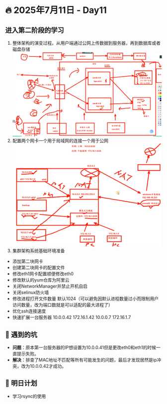 # 🔥 2025年7月11日 - Day11 
## 进入第二阶段的学习
1. 整体架构的演变过程。从用户端通过公网上传数据到服务器，再到数据库或者磁盘存储 ![演变过程图](https://github.com/YJUNO6/cloud-devops-learning/blob/main/0_%E6%88%90%E9%95%BF%E6%97%A5%E8%AE%B0/20250711_Day11/screenshot/%E5%B1%8F%E5%B9%95%E6%88%AA%E5%9B%BE%202025-07-14%20170340.png)
2. 配置两个网卡一个用于局域网的连接一个用于公网 ![模型图](https://github.com/YJUNO6/cloud-devops-learning/blob/main/0_%E6%88%90%E9%95%BF%E6%97%A5%E8%AE%B0/20250711_Day11/screenshot/%E5%B1%8F%E5%B9%95%E6%88%AA%E5%9B%BE%202025-07-14%20214822.png)
3. 集群架构系统基础环境准备
* 添加第二块网卡
* 创建第二块网卡的配置文件
* 修改eth1网卡配置顺便修改eth0
* 修改默认的yum仓库为阿里云
* 关闭NetworkManager并禁止开机自启
* 关闭selinux防火墙
* 修改进程打开文件数量 默认1024（可以避免因默认进程数量过小而限制用户访问数量，改为端口数就是可以适配的最大进程了）
* 优化ssh连接速度
* 快速扩展一台服务器
10.0.0.42 172.16.1.42
10.0.0.7 172.16.1.7

## 🐞 遇到的坑
- **问题**：原本第一台服务器的IP想设置为10.0.0.41但是更改eth0和eth1的时候一直提示失败。
- **解决**：排查了MAC地址不匹配等所有可能发生的问题，最后才发现居然是ip冲突，改为10.0.0.42才成功。

## 📌 明日计划
* 学习rsync的使用
